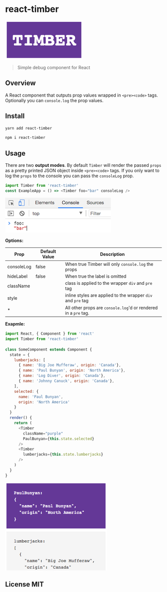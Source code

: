 # react-timber

![Logo](logo.png?raw=true "Timber")

> Simple debug component for React

## Overview

A React component that outputs prop values wrapped in `<pre><code>` tags. Optionally you can `console.log` the prop values.

## Install

```sh
yarn add react-timber
```

```sh
npm i react-timber
```

## Usage

There are two **output modes**. By default `Timber` will render the passed `props` as a pretty printed JSON object inside `<pre><code>` tags. If you only want to log the `props` to the console you can pass the `consoleLog` prop.

```js
import Timber from 'react-timber'
const ExampleApp = () => <Timber foo="bar" consoleLog />
```
![Example1](example1.png?raw=true "Outputs to the Console")

**Options:**

| Prop       | Default Value |   Description |
| ---------- | ------------- | ------------- |
| consoleLog | false | When true Timber will only `console.log` the props |
| hideLabel | false | When true the label is omitted |
| className |   | class is applied to the wrapper `div` and `pre` tag |
| style |   | inline styles are applied to the wrapper `div` and `pre` tag |
| * |    | All other props are `console.log`'d or rendered in a `pre` tag. |


**Exapmle:**

```js
import React, { Component } from 'react'
import Timber from 'react-timber'

class SomeComponent extends Component {
  state = {
    lumberjacks: [
      { name: 'Big Joe Mufferaw', origin: 'Canada'}, 
      { name: 'Paul Bunyan', origin: 'North America'}, 
      { name: 'Log Diver', origin: 'Canada'},
      { name: 'Johnny Canuck', origin: 'Canada'},
    ],
    selected: { 
      name: 'Paul Bunyan', 
      origin: 'North America'
    }
  }
  render() {
    return (
      <Timber 
        className="purple" 
        PaulBunyan={this.state.selected} 
      />
      <Timber
        lumberjacks={this.state.lumberjacks}
      />
    )
  }
}
```
![Example2](example2.png?raw=true "Outputs to pre tag")

## License MIT
